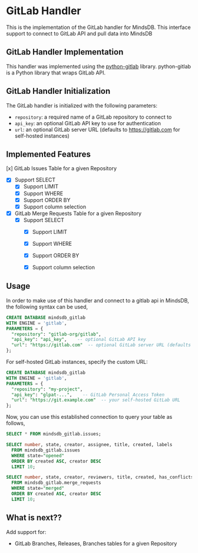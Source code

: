 # GitLab Handler

This is the implementation of the GitLab handler for MindsDB. This interface support to connect to GitLab API and pull data into MindsDB

## GitLab Handler Implementation

This handler was implemented using the [python-gitlab](https://github.com/python-gitlab/python-gitlab) library.
python-gitlab is a Python library that wraps GitLab API.

## GitLab Handler Initialization

The GitLab handler is initialized with the following parameters:

- `repository`: a required name of a GitLab repository to connect to
- `api_key`: an optional GitLab API key to use for authentication
- `url`: an optional GitLab server URL (defaults to https://gitlab.com for self-hosted instances)

## Implemented Features

 [x] GitLab Issues Table for a given Repository
  - [x] Support SELECT
    - [x] Support LIMIT
    - [x] Support WHERE
    - [x] Support ORDER BY
    - [x] Support column selection
- [x] GitLab Merge Requests Table for a given Repository
  - [x] Support SELECT
    - [x] Support LIMIT
    - [x] Support WHERE
    - [x] Support ORDER BY
    - [x] Support column selection


## Usage
In order to make use of this handler and connect to a gitlab api in MindsDB, the following syntax can be used,

~~~~sql
CREATE DATABASE mindsdb_gitlab
WITH ENGINE = 'gitlab',
PARAMETERS = {
  "repository": "gitlab-org/gitlab",
  "api_key": "api_key",    -- optional GitLab API key
  "url": "https://gitlab.com"  -- optional GitLab server URL (defaults to https://gitlab.com)
};
~~~~

For self-hosted GitLab instances, specify the custom URL:

~~~~sql
CREATE DATABASE mindsdb_gitlab
WITH ENGINE = 'gitlab',
PARAMETERS = {
  "repository": "my-project",
  "api_key": "glpat-...",    -- GitLab Personal Access Token
  "url": "https://git.example.com"  -- your self-hosted GitLab URL
};
~~~~

Now, you can use this established connection to query your table as follows,
~~~~sql
SELECT * FROM mindsdb_gitlab.issues;
~~~~

~~~~sql
SELECT number, state, creator, assignee, title, created, labels 
  FROM mindsdb_gitlab.issues
  WHERE state="opened"
  ORDER BY created ASC, creator DESC
  LIMIT 10;
~~~~

~~~~sql
SELECT number, state, creator, reviewers, title, created, has_conflicts
  FROM mindsdb_gitlab.merge_requests
  WHERE state="merged"
  ORDER BY created ASC, creator DESC
  LIMIT 10;
~~~~

## What is next??

Add support for:

- GitLab Branches, Releases, Branches tables for a given Repository 
